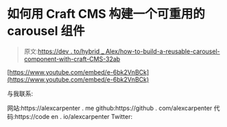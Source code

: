# 如何用 Craft CMS 构建一个可重用的 carousel 组件

> 原文:[https://dev . to/hybrid _ Alex/how-to-build-a-reusable-carousel-component-with-craft-CMS-32ab](https://dev.to/hybrid_alex/how-to-build-a-reusable-carousel-component-with-craft-cms-32ab)

[https://www.youtube.com/embed/e-6bk2VnBCk](https://www.youtube.com/embed/e-6bk2VnBCk)

与我联系:

网站:https://alexcarpenter . me
github:https://github . com/alexcarpenter
代码:https://code en . io/alexcarpenter
Twitter: